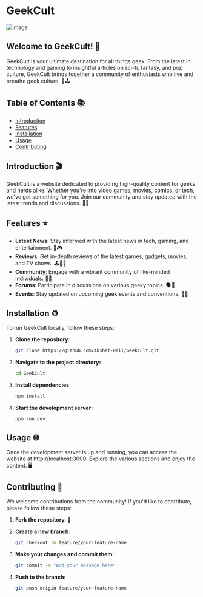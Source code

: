 # GeekCult 

![image](https://github.com/user-attachments/assets/b83803e3-eae1-4463-bae9-0fc4ad1eb018)

## Welcome to GeekCult! 🚀

GeekCult is your ultimate destination for all things geek. From the latest in technology and gaming to insightful articles on sci-fi, fantasy, and pop culture, GeekCult brings together a community of enthusiasts who live and breathe geek culture. 🌌🕹️

## Table of Contents 📚

- [Introduction](#introduction)
- [Features](#features)
- [Installation](#installation)
- [Usage](#usage)
- [Contributing](#contributing)

## Introduction 🎬

GeekCult is a website dedicated to providing high-quality content for geeks and nerds alike. Whether you're into video games, movies, comics, or tech, we've got something for you. Join our community and stay updated with the latest trends and discussions. 📰💬

## Features ⭐

- **Latest News**: Stay informed with the latest news in tech, gaming, and entertainment. 📰🎮
- **Reviews**: Get in-depth reviews of the latest games, gadgets, movies, and TV shows. 🕹️📱🎥
- **Community**: Engage with a vibrant community of like-minded individuals. 🤝💬
- **Forums**: Participate in discussions on various geeky topics. 🗣️💭
- **Events**: Stay updated on upcoming geek events and conventions. 📅🎉

## Installation ⚙️

To run GeekCult locally, follow these steps:

1. **Clone the repository:**
   ```bash
   git clone https://github.com/Akshat-Raii/GeekCult.git
2. **Navigate to the project directory:**
   ```bash
   cd GeekCult

3. **Install dependencies**
   ```bash
   npm install

4. **Start the development server:**
   ```bash
   npm run dev

## Usage 🌐
Once the development server is up and running, you can access the website at http://localhost:3000. Explore the various sections and enjoy the content. 🖥️

## Contributing 🤝

We welcome contributions from the community! If you'd like to contribute, please follow these steps:

1. **Fork the repository. 🍴**

2. **Create a new branch:**
   ```bash
   git checkout -b feature/your-feature-name

3. **Make your changes and commit them:**
   ```bash
   git commit -m "Add your message here"

4. **Push to the branch:**
   ```bash
   git push origin feature/your-feature-name


